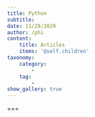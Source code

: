 ```yaml
---
title: Python
subtitle: 
date: 11/29/2020
author: /phi
content:
    title: Articles
    items: '@self.children'
taxonomy:
    category: 
        - 
    tag: 
        - 
show_gallery: true
---
```




===


